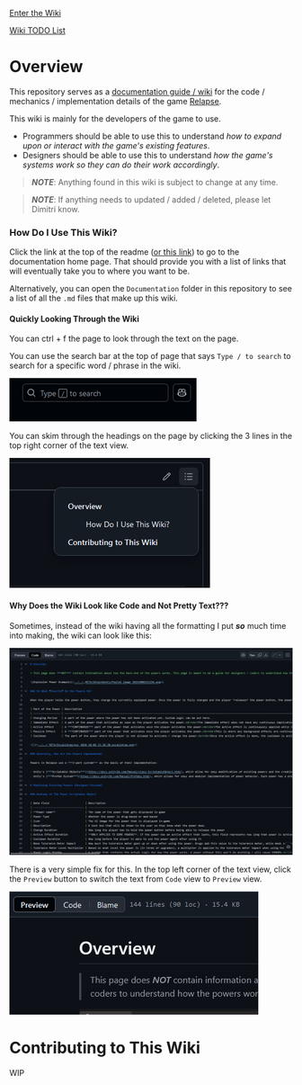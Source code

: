 [Enter the Wiki](<./Documentation/Documentation.md>)

[Wiki TODO List](<./TODO.md>)

# Overview

This repository serves as a [documentation guide / wiki](<./Documentation/Documentation.md>) for the code / mechanics / implementation details of the game [Relapse](https://github.com/aidenr2023/Relapse).

This wiki is mainly for the developers of the game to use.

- Programmers should be able to use this to understand *how to expand upon or interact with the game's existing features*.
- Designers should be able to use this to understand *how the game's systems work so they can do their work accordingly*.

> ***NOTE***: Anything found in this wiki is subject to change at any time.

> ***NOTE***: If anything needs to updated / added / deleted, please let Dimitri know.

### How Do I Use This Wiki?

Click the link at the top of the readme ([or this link](<./Documentation/Documentation.md>)) to go to the documentation home page. That should provide you with a list of links that will eventually take you to where you want to be.

Alternatively, you can open the `Documentation` folder in this repository to see a list of all the `.md` files that make up this wiki.

#### Quickly Looking Through the Wiki

You can ctrl + f the page to look through the text on the page.

You can use the search bar at the top of page that says `Type / to search` to search for a specific word / phrase in the wiki.

![](<./_META/Attachments/Pasted image 20241014141335.png>)

You can skim through the headings on the page by clicking the 3 lines in the top right corner of the text view.

![](<./_META/Attachments/Pasted image 20241014141254.png>)

#### Why Does the Wiki Look like Code and Not Pretty Text???

Sometimes, instead of the wiki having all the formatting I put ***so*** much time into making, the wiki can look like this:

![](<./_META/Attachments/Pasted image 20241014141515.png>)

There is a very simple fix for this. In the top left corner of the text view, click the `Preview` button to switch the text from `Code` view to `Preview` view.

![](<./_META/Attachments/Pasted image 20241014141611.png>)

# Contributing to This Wiki

WIP

